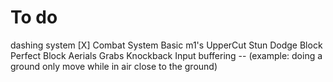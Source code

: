 # To do
dashing system [X]
Combat System
    Basic m1's
    UpperCut
    Stun
    Dodge
    Block
        Perfect Block
    Aerials
    Grabs
    Knockback
    Input buffering -- (example: doing a ground only move while in air close to the ground)